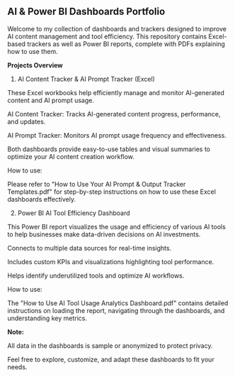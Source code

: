 ## **AI & Power BI Dashboards Portfolio**

Welcome to my collection of dashboards and trackers designed to improve AI content management and tool efficiency. This repository contains Excel-based trackers as well as Power BI reports, complete with PDFs explaining how to use them.

**Projects Overview**


1. AI Content Tracker & AI Prompt Tracker (Excel)
   
These Excel workbooks help efficiently manage and monitor AI-generated content and AI prompt usage.

AI Content Tracker: Tracks AI-generated content progress, performance, and updates.

AI Prompt Tracker: Monitors AI prompt usage frequency and effectiveness.

Both dashboards provide easy-to-use tables and visual summaries to optimize your AI content creation workflow.

How to use:

Please refer to "How to Use Your AI Prompt & Output Tracker Templates.pdf" for step-by-step instructions on how to use these Excel dashboards effectively.


2. Power BI AI Tool Efficiency Dashboard
   
This Power BI report visualizes the usage and efficiency of various AI tools to help businesses make data-driven decisions on AI investments.

Connects to multiple data sources for real-time insights.

Includes custom KPIs and visualizations highlighting tool performance.

Helps identify underutilized tools and optimize AI workflows.

How to use:

The "How to Use AI Tool Usage Analytics Dashboard.pdf" contains detailed instructions on loading the report, navigating through the dashboards, and understanding key metrics.

**Note:**

All data in the dashboards is sample or anonymized to protect privacy.

Feel free to explore, customize, and adapt these dashboards to fit your needs.

